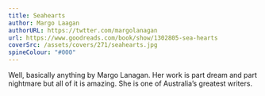 ```yaml
---
title: Seahearts
author: Margo Laagan
authorURL: https://twtter.com/margolanagan
url: https://www.goodreads.com/book/show/1302805-sea-hearts
coverSrc: /assets/covers/271/seahearts.jpg
spineColour: "#000"
---
```


Well, basically anything by Margo Lanagan. Her work is part dream and part nightmare but all of it is amazing. She is one of Australia’s greatest writers.
